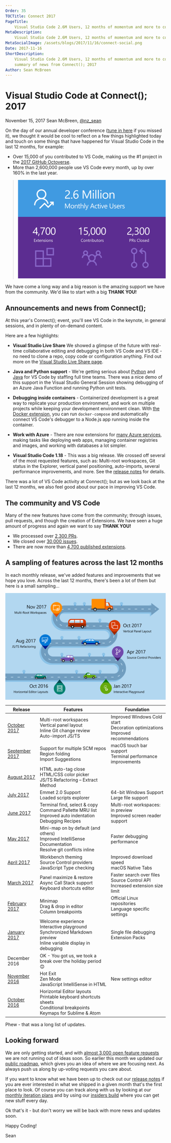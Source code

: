 ```yaml
---
Order: 35
TOCTitle: Connect 2017
PageTitle:
    Visual Studio Code 2.6M Users, 12 months of momentum and more to come.
MetaDescription:
    Visual Studio Code 2.6M Users, 12 months of momentum and more to come.
MetaSocialImage: /assets/blogs/2017/11/16/connect-social.png
Date: 2017-11-16
ShortDescription:
    Visual Studio Code 2.6M Users, 12 months of momentum and more to come. A
    summary of news from Connect(); 2017
Author: Sean McBreen
---
```


# Visual Studio Code at Connect(); 2017

November 15, 2017 Sean McBreen, [@nz_sean](https://twitter.com/nz_sean)

On the day of our annual developer conference
([tune in here](https://www.microsoft.com/en-us/connectevent) if you missed it),
we thought it would be cool to reflect on a few things highlighted today and
touch on some things that have happened for Visual Studio Code in the last 12
months, for example:

-   Over 15,000 of you contributed to VS Code, making us the #1 project in the
    [2017 GitHub Octoverse](https://octoverse.github.com/).
-   More than 2,600,000 people use VS Code every month, up by over 160% in the
    last year.

> ![1.0 image](metrics.svg)

We have come a long way and a big reason is the amazing support we have from the
community. We'd like to start with a big **THANK YOU!**

## Announcements and news from Connect();

At this year's Connect(); event, you'll see VS Code in the keynote, in general
sessions, and in plenty of on-demand content.

Here are a few highlights:

-   **Visual Studio Live Share** We showed a glimpse of the future with
    real-time collaborative editing and debugging in both VS Code and VS IDE -
    no need to clone a repo, copy code or configuration anything. Find out more
    on the [Visual Studio Live Share page](/visual-studio-live-share).

-   **Java and Python support** - We're getting serious about
    [Python](/docs/languages/python) and [Java](/docs/languages/java) for VS
    Code by staffing full time teams. There was a nice demo of this support in
    the Visual Studio General Session showing debugging of an Azure Java
    Function and running Python unit tests.

-   **Debugging inside containers** - Containerized development is a great way
    to replicate your production environment, and work on multiple projects
    while keeping your development environment clean. With
    [the Docker extension](https://marketplace.visualstudio.com/items?itemName=PeterJausovec.vscode-docker),
    you can run `docker-compose` and automatically connect VS Code's debugger to
    a Node.js app running inside the container.

-   **Work with Azure** - There are now extensions for
    [many Azure services](https://marketplace.visualstudio.com/search?target=VSCode&category=Azure&sortBy=Downloads),
    making tasks like deploying web apps, managing container registries and
    images, and working with databases a lot simpler.

-   **Visual Studio Code 1.18** - This was a big release. We crossed off several
    of the most requested features, such as: Multi-root workspaces, Git status
    in the Explorer, vertical panel positioning, auto-imports, several
    performance improvements, and more. See the
    [release notes](https://code.visualstudio.com/updates/v1_18) for details.

There was a lot of VS Code activity at Connect(); but as we look back at the
last 12 months, we also feel good about our pace in improving VS Code.

## The community and VS Code

Many of the new features have come from the community; through issues, pull
requests, and though the creation of Extensions. We have seen a huge amount of
progress and again we want to say **THANK YOU!**

-   We processed over
    [2,300 PRs](https://github.com/Microsoft/vscode/pulls?q=is%3Apr+is%3Aclosed).
-   We closed over
    [30,000 issues](https://github.com/Microsoft/vscode/issues?q=is%3Aissue+is%3Aclosed).
-   There are now more than
    [4,700 published extensions](https://marketplace.visualstudio.com/search?target=VSCode&category=All%20categories&sortBy=Downloads).

## A sampling of features across the last 12 months

In each monthly release, we've added features and improvements that we hope you
love. Across the last 12 months, there's been a lot of them but here is a small
sampling...

![Roadmap](roadmap.svg)

| Release                         | Features                                                                                                                        | Foundation                                                                          |
| ------------------------------- | ------------------------------------------------------------------------------------------------------------------------------- | ----------------------------------------------------------------------------------- |
| [October 2017](/updates/v1_18)  | Multi-root workspaces <BR> Vertical panel layout <BR> Inline Git change review <BR> Auto-import JS/TS                           | Improved Windows Cold start<BR>Decoration optimizations<BR>Improved recommendations |
| [September 2017](/updates/v1_)  | Support for multiple SCM repos <BR> Region folding <BR> Import Suggestions                                                      | macOS touch bar support<BR>Terminal performance improvements                        |
| [August 2017](/updates/v1_17)   | HTML auto-tag close <BR> HTML/CSS color picker <BR> JS/TS Refactoring – Extract Method                                          |
| [July 2017](/updates/v1_16)     | Emmet 2.0 Support<BR>Loaded scripts explorer                                                                                    | 64-bit Windows Support <BR>Large file support                                       |
| [June 2017](/updates/v1_15)     | Terminal find, select & copy<BR>Command Pallette MRU list <BR> Improved auto indentation <BR> Debugging Recipes <BR>            | Multi-root workspaces: in preview <BR> Improved screen reader support               |
| [May 2017](/updates/v1_13)      | Mini-map on by default (and others) <BR> Improved IntelliSense Documentation <BR> Resolve git conflicts inline                  | Faster debugging performance                                                        |
| [April 2017](/updates/v1_12)    | Workbench theming <BR> Source Control providers <BR> JavaScript Type checking                                                   | Improved download speed<BR> macOS Native Tabs                                       |
| [March 2017](/updates/v1_11)    | Panel maximize & restore <BR> Async Call Stack support<BR>Keyboard shortcuts editor                                             | Faster search over files<BR> Source Control API<BR>Increased extension size limit   |
| [February 2017](/updates/v1_10) | Minimap <BR> Drag & drop in editor <BR> Column breakpoints                                                                      | Official Linux repositories<BR>Language specific settings                           |
| [January 2017](/updates/v1_9)   | Welcome experience <BR> Interactive playground <BR> Synchronized Markdown preview <BR> Inline variable display in debugging     | Single file debugging<BR>Extension Packs                                            |
| December 2016                   | OK - You got us, we took a break over the holiday period 😊                                                                     |
| [November 2016](/updates/v1_8)  | Hot Exit <BR> Zen Mode <BR> JavaScript IntelliSense in HTML                                                                     | New settings editor                                                                 |
| [October 2016](/updates/v1_7)   | Horizontal Editor layouts <BR> Printable keyboard shortcuts sheets <BR> Conditional breakpoints <BR> Keymaps for Sublime & Atom |

Phew - that was a long list of updates.

## Looking forward

We are only getting started, and with
[almost 3,000 open feature requests](https://github.com/Microsoft/vscode/issues?q=is%3Aopen+is%3Aissue+label%3Afeature-request+sort%3Areactions-%2B1-desc)
we are not running out of ideas soon. So earlier this month we updated our
[public roadmap](https://github.com/Microsoft/vscode/wiki/Roadmap), which gives
you an idea of where we are focusing next. As always push us along by up-voting
requests you care about.

If you want to know what we have been up to check out our
[release notes](https://code.visualstudio.com/updates) if you are ever
interested in what we shipped in a given month that's the first place to look.
Of course you can track along with us by looking at our
[monthly iteration plans](https://github.com/Microsoft/vscode/wiki/Iteration-Plans)
and by using our [insiders build](https://code.visualstudio.com/insiders/) where
you can get new stuff every day.

Ok that's it - but don't worry we will be back with more news and updates soon.

Happy Coding!

Sean
